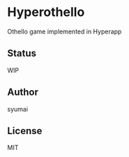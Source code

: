 # Hyperothello

Othello game implemented in Hyperapp

## Status

WIP

## Author

syumai

## License

MIT
